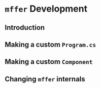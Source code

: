 # `mffer` Development

## Introduction

## Making a custom `Program.cs`

## Making a custom `Component`

## Changing `mffer` internals
